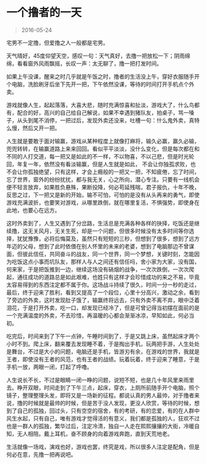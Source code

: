 # 一个撸者的一天

> 2016-05-24

宅男不一定撸，但爱撸之人一般都是宅男。

天气晴好，45度仰望天空，感叹一句：天气真好，去撸一把放松一下；阴雨绵绵，看看窗外风雨飘摇，长叹一声：太无聊了，撸一把打发时间。

如果上午没课，醒来之时几乎就是午饭之时，撸者的生活没上午，穿好衣服随手开个电脑，洗脸刷牙后坐下先开一把，下午依然没课，等待的时间打开手机点个外卖。

游戏就像人生，起起落落，大喜大悲，随时充满惊喜和扯淡，游戏大了，什么鸟都有，配合的好，高兴的自己给自己解说，如果不幸遇到猪队友，拍桌子，骂一嗓子，从头到尾不消停，一把过后，发现外卖还没来，吐槽一句：什么鬼外卖，真特么慢，然后又开一把。

人生就是要敢于面对输赢，游戏从某种程度上就像打麻将，输久必赢，赢久必输，兜兜转转，在输赢道路上来来回回。看似平平淡淡，没什么变化，但是每次都在和不同的人打交道，每一把又是如此的不一样，不以物喜，不以己悲，但是时光轮回，年复一年，依然没有看淡输赢，但是人生就是如此， 不会让你独孤求败，也不会让你孤独绝望，只有这样，才会上瘾般的一把又一把，不知疲倦，忘了时间，忘了世界，窗外的纷纷扰扰，都与我无关，心之所向，潜心专注。只要有一线机会便不轻言放弃，如果胜负悬殊，果断投降，何必苟延残喘，君子报仇，十年不晚，反思之过，下一把又是新的开始，输不可怕，可怕的是没有从头再来的勇气，即使游戏充满波折，也要笑对游戏，从哪里跌倒，就在哪里复活，不惧强势，即使身在此地，也要心在远方。

这时外卖到了，人生又遇到了分岔路，生活总是充满各种各样的抉择，吃饭还是继续撸，这无关风月，无关生死，却是一个问题，但很多时候没有太多时间等你选择，犹犹豫豫，必将后悔莫及，虽然只有短短的三秒，但想到了很多，想到了远方年迈的父母，想到了此时依偎在别人怀里的未来的老婆，想到了电脑那边不曾谋面，但彼此信任，共同奋斗的战友，同一个世界，同一个梦想，关键时刻，怎能因为吃饭这点小事而坑队友，那样人与人之间还有信任吗，舍小家为大家，没有国，何来家，于是把饭推到一边，继续这场没有硝烟的战争，一次次跌倒，一次次爬起，通往成功的道路总是如此艰难，也姓只有这样才会珍惜成功的来之不易，毕竟太容易得到的东西注定都不属于你。这场战斗持续了很久，时间一分一秒的走过，最后，终于迎来了胜利，看到又提高了一个段位，心里十分高兴，激动之余，看到了旁边的外卖，这时发现肚子饿了，输赢终将远去，只有外卖不离不弃，眼中泛着泪花，于是打开外卖，吃一口，却发现已经冷了，但是可曾记得当初摆在面前的是一个充满温度的外卖，不去珍惜，再温暖的心都会渐渐冰凉，早知如此，何必当初。

吃完后，时间来到了下午一点钟，午睡时间到了，于是又跳上床，虽然起床才两个小时不到。爬上床，翻来覆去发现睡不着，于是掏出手机，玩两把手游，人生处处是舞台，不过是大小的问题，电脑还是手机，皆游刃有余，在游戏的世界，我就是王者，即使没有王者的风范，也有王者的战绩。玩着玩着，终于迎来了睡意，于是手机一放，两眼一闭，打起了呼噜。

人生说长不长，不过是眼睛一闭一睁的问题，说短不短，也是几十年风里来雨里去。睁开双眼，时间走到了下午三点，起床，穿衣，上厕所前随手开个电脑，照个镜子，整理整理头发，即将又是一场新的征程。都说认真的男人最帅，对于撸者来说，撸的时候就是最帅的时候，但是苦于没人发现，更没人欣赏，等待的时候，想到了自己的孤独，回过头，只有空空的宿舍，有的考研，有的恋爱，有的在人群中风生水起，只有自己，唯有游戏才觉得活的有意义，我们都是孤独的人，狂欢不过也是一群人的孤独，繁华过后，注定冷清，独自一人走在熙熙攘攘的大街，冷暖自知，无人相陪。戴上耳机，奋不顾身的向着游戏奔跑，直到天荒地老。

生活就像一场戏，演戏也好，游戏也罢，终究是戏，所以很多人注定是配角，但是何必在意，先撸一把再说吧。